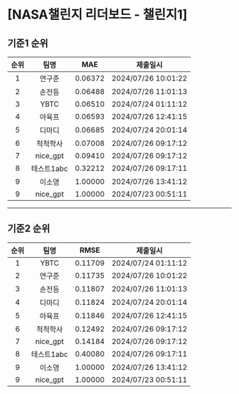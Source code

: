 # [NASA챌린지 리더보드 - 챌린지1]
## 기준1 순위
| 순위 | 팀명 | MAE | 제출일시 |
|:----:|:----:|:-----:|:----:|
| 1 | 연구준 | 0.06372 | 2024/07/26 10:01:22 |
| 2 | 손전등 | 0.06488 | 2024/07/26 11:01:13 |
| 3 | YBTC | 0.06510 | 2024/07/24 01:11:12 |
| 4 | 아육프 | 0.06593 | 2024/07/26 12:41:15 |
| 5 | 디마디 | 0.06685 | 2024/07/24 20:01:14 |
| 6 | 척척학사 | 0.07008 | 2024/07/26 09:17:12 |
| 7 | nice_gpt | 0.09410 | 2024/07/26 09:17:12 |
| 8 | 테스트1abc | 0.32212 | 2024/07/26 09:17:11 |
| 9 | 이소영 | 1.00000 | 2024/07/26 13:41:12 |
| 9 | nice_gpt | 1.00000 | 2024/07/23 00:51:11 |
___
## 기준2 순위
| 순위 | 팀명 | RMSE | 제출일시 |
|:----:|:----:|:-----:|:----:|
| 1 | YBTC | 0.11709 | 2024/07/24 01:11:12 |
| 2 | 연구준 | 0.11735 | 2024/07/26 10:01:22 |
| 3 | 손전등 | 0.11807 | 2024/07/26 11:01:13 |
| 4 | 디마디 | 0.11824 | 2024/07/24 20:01:14 |
| 5 | 아육프 | 0.11846 | 2024/07/26 12:41:15 |
| 6 | 척척학사 | 0.12492 | 2024/07/26 09:17:12 |
| 7 | nice_gpt | 0.14184 | 2024/07/26 09:17:12 |
| 8 | 테스트1abc | 0.40080 | 2024/07/26 09:17:11 |
| 9 | 이소영 | 1.00000 | 2024/07/26 13:41:12 |
| 9 | nice_gpt | 1.00000 | 2024/07/23 00:51:11 |
